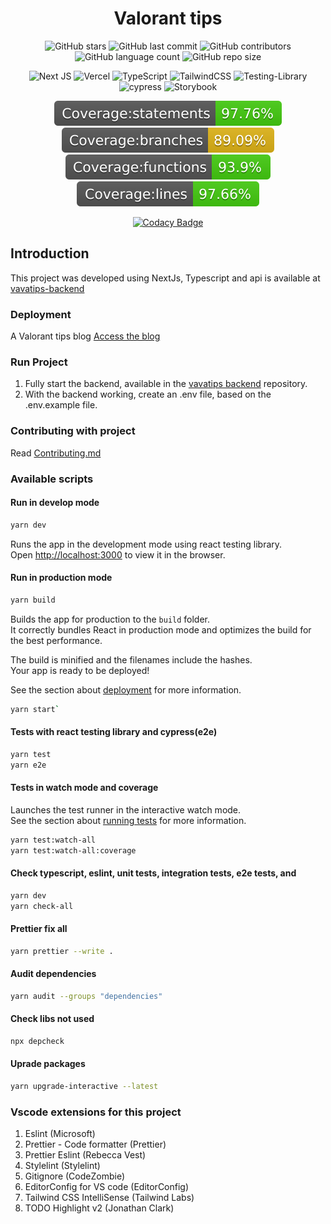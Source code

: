 <div align="center">

# Valorant tips
</div>

<div align="center">

![GitHub stars](https://img.shields.io/github/stars/gabrielogregorio/vavatips-frontend)
![GitHub last commit](https://img.shields.io/github/last-commit/gabrielogregorio/vavatips-frontend?style=flat-square)
![GitHub contributors](https://img.shields.io/github/contributors/gabrielogregorio/vavatips-frontend)
![GitHub language count](https://img.shields.io/github/languages/count/gabrielogregorio/vavatips-frontend)
![GitHub repo size](https://img.shields.io/github/repo-size/gabrielogregorio/vavatips-frontend)

</div>

<div align="center">

![Next JS](https://img.shields.io/badge/Next-black?style=for-the-badge&logo=next.js&logoColor=white)
![Vercel](https://img.shields.io/badge/vercel-%23000000.svg?style=for-the-badge&logo=vercel&logoColor=white)
![TypeScript](https://img.shields.io/badge/typescript-%23007ACC.svg?style=for-the-badge&logo=typescript&logoColor=white)
![TailwindCSS](https://img.shields.io/badge/tailwindcss-%2338B2AC.svg?style=for-the-badge&logo=tailwind-css&logoColor=white)
![Testing-Library](https://img.shields.io/badge/-TestingLibrary-%23E33332?style=for-the-badge&logo=testing-library&logoColor=white)
![cypress](https://img.shields.io/badge/-cypress-%23E5E5E5?style=for-the-badge&logo=cypress&logoColor=058a5e)
![Storybook](https://cdn.jsdelivr.net/gh/storybookjs/brand@main/badge/badge-storybook.svg)

</div>

<div align="center">

![statements](./coverage/badge-statements.svg)
![branchs](./coverage/badge-branches.svg)
![functions](./coverage/badge-functions.svg)
![lines](./coverage/badge-lines.svg)
</div>

<div align="center">

[![Codacy Badge](https://app.codacy.com/project/badge/Grade/aa7397922b484be6943daaa86f16f919)](https://www.codacy.com/gh/gabrielogregorio/valorant-tips/dashboard?utm_source=github.com&amp;utm_medium=referral&amp;utm_content=gabrielogregorio/valorant-tips&amp;utm_campaign=Badge_Grade)
</div>

## Introduction
This project was developed using NextJs, Typescript and api is available at [vavatips-backend](https://github.com/gabrielogregorio/valorant-tips-api)

### Deployment
A Valorant tips blog [Access the blog](https://valorant-tips.vercel.app/)

### Run Project

1.  Fully start the backend, available in the [vavatips backend](https://github.com/gabrielogregorio/vavatips-backend) repository.
2.  With the backend working, create an .env file, based on the .env.example file.

### Contributing with project

Read [Contributing.md](CONTRIBUTING.md)

### Available scripts

#### Run in develop mode

```bash
yarn dev
```

Runs the app in the development mode using react testing library.\
Open [http://localhost:3000](http://localhost:3000) to view it in the browser.

#### Run in production mode

```bash
yarn build
```

Builds the app for production to the `build` folder.\
It correctly bundles React in production mode and optimizes the build for the best performance.

The build is minified and the filenames include the hashes.\
Your app is ready to be deployed!

See the section about [deployment](https://facebook.github.io/create-react-app/docs/deployment) for more information.

```bash
yarn start`
```

#### Tests with react testing library and cypress(e2e)

```bash
yarn test
yarn e2e
```

#### Tests in watch mode and coverage

Launches the test runner in the interactive watch mode.\
See the section about [running tests](https://facebook.github.io/create-react-app/docs/running-tests) for more information.

```bash
yarn test:watch-all
yarn test:watch-all:coverage
```

#### Check typescript, eslint, unit tests, integration tests, e2e tests,  and

```bash
yarn dev
yarn check-all
```

#### Prettier fix all

```bash
yarn prettier --write .
```

#### Audit dependencies

```bash
yarn audit --groups "dependencies"
```

#### Check libs not used

```bash
npx depcheck
```

#### Uprade packages

```bash
yarn upgrade-interactive --latest
```

### Vscode extensions for this project

1.  Eslint (Microsoft)
2.  Prettier - Code formatter (Prettier)
3.  Prettier Eslint (Rebecca Vest)
4.  Stylelint (Stylelint)
5.  Gitignore (CodeZombie)
6.  EditorConfig for VS code (EditorConfig)
7.  Tailwind CSS IntelliSense (Tailwind Labs)
8.  TODO Highlight v2 (Jonathan Clark)
